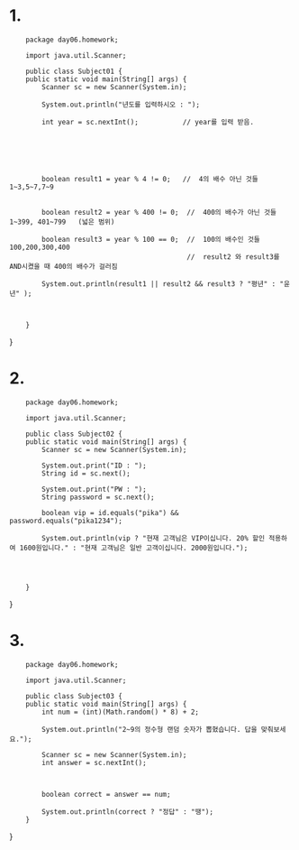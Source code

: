# 1.

		package day06.homework;

		import java.util.Scanner;

		public class Subject01 {
		public static void main(String[] args) {
			Scanner sc = new Scanner(System.in);
			
			System.out.println("년도를 입력하시오 : ");
			
			int year = sc.nextInt();           // year를 입력 받음.
			
			 
			
			
				
			
			boolean result1 = year % 4 != 0;   //  4의 배수 아닌 것들     1~3,5~7,7~9 
			
			
			boolean result2	= year % 400 != 0;  //  400의 배수가 아닌 것들    1~399, 401~799   (넓은 범위)
			
			boolean result3 = year % 100 == 0;  //  100의 배수인 것들       100,200,300,400   
												//  result2 와 result3를 AND시켰을 때 400의 배수가 걸러짐
			
			System.out.println(result1 || result2 && result3 ? "평년" : "윤년" );
			
			
			
		}
}


# 2.

		package day06.homework;

		import java.util.Scanner;

		public class Subject02 {
		public static void main(String[] args) {
			Scanner sc = new Scanner(System.in);
			
			System.out.print("ID : ");
			String id = sc.next();
			
			System.out.print("PW : ");
			String password = sc.next();
			
			boolean vip = id.equals("pika") && password.equals("pika1234");
			
			System.out.println(vip ? "현재 고객님은 VIP이십니다. 20% 할인 적용하여 1600원입니다." : "현재 고객님은 일반 고객이십니다. 2000원입니다.");
			
			
			 
						
		}
}


# 3.

		package day06.homework;

		import java.util.Scanner;

		public class Subject03 {
		public static void main(String[] args) {
			int num = (int)(Math.random() * 8) + 2;
			
			System.out.println("2~9의 정수형 랜덤 숫자가 뽑혔습니다. 답을 맞춰보세요.");
			
			Scanner sc = new Scanner(System.in);
			int answer = sc.nextInt();
			
			
			
			boolean correct = answer == num;
			
			System.out.println(correct ? "정답" : "땡");
		}
}
